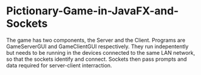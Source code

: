 # Pictionary-Game-in-JavaFX-and-Sockets

The game has two components, the Server and the Client. Programs are GameServerGUI and GameClientGUI respectively. They run indepentently but needs to be running in the devices connected to the same LAN network, so that the sockets identify and connect. Sockets then pass prompts and data required for server-client interraction.
